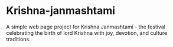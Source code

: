 # Krishna-janmashtami
A simple web page project for Krishna Janmashtami - the festival celebrating the birth of lord Krishna with joy, devotion, and culture traditions.
